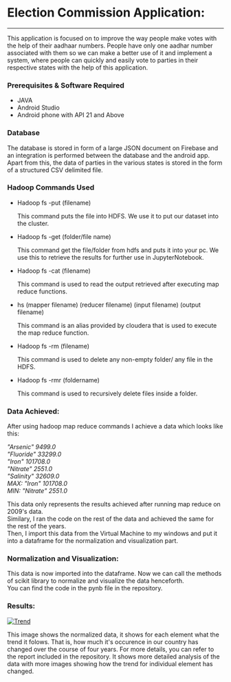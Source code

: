 <!DOCTYPE HTML>
<html>
<body>

<h1> Election Commission Application:</h1>
<hr>
<p>This application is focused on to improve the way people make votes with the help of their aadhaar numbers. People have only one aadhar number associated with them so we can make a better use of it and implement a system, where people can quickly and easily vote to parties in their respective states with the help of this application.</p>

<h3>Prerequisites & Software Required</h3>
<p>
<ul style="list-style-type:disc">
    <li>JAVA</li>
    <li>Android Studio</li>
    <li>Android phone with API 21 and Above</li>
</ul>
</p>

<h3>Database</h3>

<p>The database is stored in form of a large JSON document on Firebase and an integration is performed between the database and the android app. <br>
    Apart from this, the data of parties in the various states is stored in the form of a structured CSV delimited file.
</p>


<h3>Hadoop Commands Used</h3>
<ul style="list-style-type:disc">
    <li>Hadoop fs -put (filename)</li>
        <p>This command puts the file into HDFS. We use it to put our dataset into the cluster.</p>
    <li>Hadoop fs -get (folder/file name)</li>
        <p> This command get the file/folder from hdfs and puts it into your pc. We use this to retrieve the results for further use in JupyterNotebook.</p>
    <li>Hadoop fs -cat (filename)</li>
        <p> This command is used to read the output retrieved after executing map reduce functions.</p>
    <li> hs (mapper filename) (reducer filename) (input filename) (output filename)</li>
        <p> This command is an alias provided by cloudera that is used to execute the map reduce function.</p>
    <li>Hadoop fs -rm (filename)</li>
        <p> This command is used to delete any non-empty folder/ any file in the HDFS.</p>
    <li>Hadoop fs -rmr (foldername)</li>
        <p> This command is used to recursively delete files inside a folder.</p>
</ul>

<h3>Data Achieved:</h3>
<p>After using hadoop map reduce commands I achieve a data which looks like this:</p>
<p><i>
    "Arsenic" 	9499.0<br>
    "Fluoride" 	33299.0<br>
    "Iron" 	101708.0<br>
    "Nitrate" 	2551.0<br>
    "Salinity" 	32609.0<br>
    MAX: "Iron" 	101708.0<br>
    MIN: "Nitrate" 	2551.0</i>
</p>
<p>This data only represents the results achieved after running map reduce on 2009's data.<br>
Similary, I ran the code on the rest of the data and achieved the same for the rest of the years.<br>
Then, I import this data from the Virtual Machine to my windows and put it into a dataframe for the normalization and visualization part.</p>

<h3>Normalization and Visualization:</h3>
<p> This data is now imported into the dataframe. Now we can call the methods of scikit library to normalize and visualize the data henceforth.
    <br>You can find the code in the pynb file in the repository.</p>
</p>
<h3>Results:</h2>
    <a href="https://imgbb.com/"><img src="https://image.ibb.co/jqms29/Trend.png" alt="Trend" border="0"></a>
    <p>This image shows the normalized data, it shows for each element what the trend it folows. That is, how much it's occurence in our country has changed over the course of four years. For more details, you can refer to the report included in the repository. It shows more detailed analysis of the data with more images showing how the trend for individual element has changed. </p>
</body>
</html>